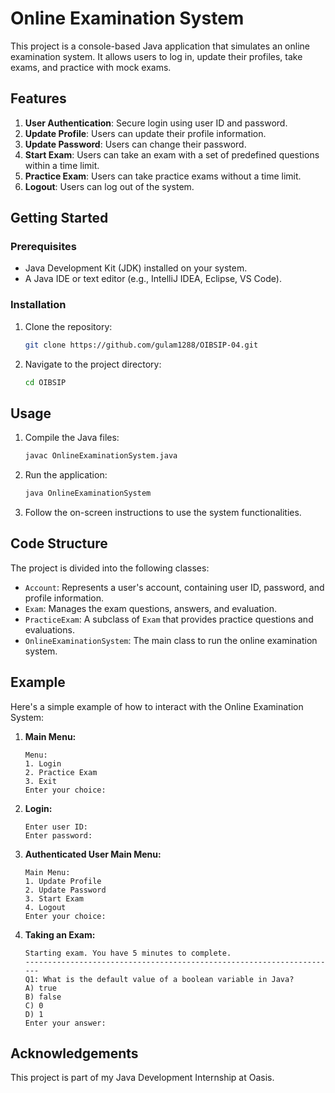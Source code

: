 # Online Examination System

This project is a console-based Java application that simulates an online examination system. It allows users to log in, update their profiles, take exams, and practice with mock exams.

## Features

1. **User Authentication**: Secure login using user ID and password.
2. **Update Profile**: Users can update their profile information.
3. **Update Password**: Users can change their password.
4. **Start Exam**: Users can take an exam with a set of predefined questions within a time limit.
5. **Practice Exam**: Users can take practice exams without a time limit.
6. **Logout**: Users can log out of the system.

## Getting Started

### Prerequisites

- Java Development Kit (JDK) installed on your system.
- A Java IDE or text editor (e.g., IntelliJ IDEA, Eclipse, VS Code).

### Installation

1. Clone the repository:
    ```sh
    git clone https://github.com/gulam1288/OIBSIP-04.git
    ```
2. Navigate to the project directory:
    ```sh
    cd OIBSIP
    ```

## Usage

1. Compile the Java files:
    ```sh
    javac OnlineExaminationSystem.java
    ```
2. Run the application:
    ```sh
    java OnlineExaminationSystem
    ```

3. Follow the on-screen instructions to use the system functionalities.

## Code Structure

The project is divided into the following classes:

- `Account`: Represents a user's account, containing user ID, password, and profile information.
- `Exam`: Manages the exam questions, answers, and evaluation.
- `PracticeExam`: A subclass of `Exam` that provides practice questions and evaluations.
- `OnlineExaminationSystem`: The main class to run the online examination system.

## Example

Here's a simple example of how to interact with the Online Examination System:

1. **Main Menu:**

    ```
    Menu:
    1. Login
    2. Practice Exam
    3. Exit
    Enter your choice: 
    ```

2. **Login:**

    ```
    Enter user ID: 
    Enter password: 
    ```

3. **Authenticated User Main Menu:**

    ```
    Main Menu:
    1. Update Profile
    2. Update Password
    3. Start Exam
    4. Logout
    Enter your choice: 
    ```

4. **Taking an Exam:**

    ```
    Starting exam. You have 5 minutes to complete.
    ----------------------------------------------------------------------
    Q1: What is the default value of a boolean variable in Java?
    A) true
    B) false
    C) 0
    D) 1
    Enter your answer: 
    ```

## Acknowledgements

This project is part of my Java Development Internship at Oasis.
